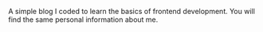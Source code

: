 A simple blog I coded to learn the basics of frontend development. You will find the same personal information about me.

